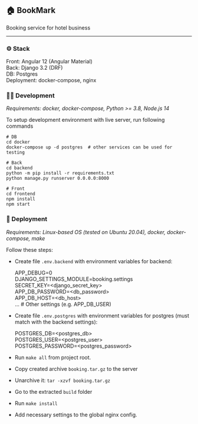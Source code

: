 ## 🏠 BookMark 
Booking service for hotel business

---

### ⚙️ Stack

Front: Angular 12 (Angular Material)  
Back: Django 3.2 (DRF)  
DB: Postgres  
Deployment: docker-compose, nginx

### 👨‍💻 Development

*Requirements: docker, docker-compose, Python >= 3.8, Node.js 14*  

To setup development environment with live server, run following commands

    # DB
    cd docker
    docker-compose up -d postgres  # other services can be used for testing
    
    # Back
    cd backend
    python -m pip install -r requirements.txt
    python manage.py runserver 0.0.0.0:8000
    
    # Front
    cd frontend
    npm install
    npm start

### 🔨 Deployment

*Requirements: Linux-based OS (tested on Ubuntu 20.04), docker, docker-compose, make*

Follow these steps:  
* Create file `.env.backend` with environment variables for backend:


    APP_DEBUG=0  
    DJANGO_SETTINGS_MODULE=booking.settings  
    SECRET_KEY=<django_secret_key>  
    APP_DB_PASSWORD=<db_password>  
    APP_DB_HOST=<db_host>  
    ...  # Other settings (e.g. APP_DB_USER)  


* Create file `.env.postgres` with environment variables for postgres (must match with the backend settings):


    POSTGRES_DB=<postgres_db>  
    POSTGRES_USER=<postgres_user>  
    POSTGRES_PASSWORD=<postgres_password>  


* Run `make all` from project root.
* Copy created archive `booking.tar.gz` to the server
* Unarchive it: `tar -xzvf booking.tar.gz`
* Go to the extracted `build` folder
* Run `make install`
* Add necessary settings to the global nginx config.

